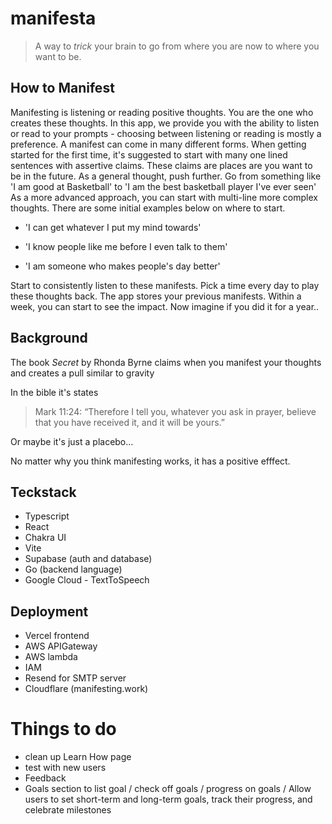 # manifesta

> A way to *trick* your brain to go from where you are now to where you want to be.

## How to Manifest


Manifesting is listening or reading positive thoughts. You are the one who creates these thoughts. In this app, we provide you with the ability to listen or read to your prompts - choosing between listening or reading is mostly a preference. A manifest can come in many different forms. When getting started for the first time, it's suggested to start with many one lined sentences with assertive claims. These claims are places are you want to be in the future. As a general thought, push further. Go from something like 'I am good at Basketball' to 'I am the best basketball player I've ever seen' As a more advanced approach, you can start with multi-line more complex thoughts. There are some initial examples below on where to start.


- 'I can get whatever I put my mind towards'


- 'I know people like me before I even talk to them'


- 'I am someone who makes people's day better'


Start to consistently listen to these manifests. Pick a time every day to play these thoughts back. The app stores your previous manifests. Within a week, you can start to see the impact. Now imagine if you did it for a year..


## Background


The book *Secret* by Rhonda Byrne claims when you manifest your thoughts and  creates a pull similar to gravity  


In the bible it's states
> Mark 11:24: “Therefore I tell you, whatever you ask in prayer, believe that you have received it, and it will be yours.”


Or maybe it's just a placebo...


No matter why you think manifesting works, it has a positive efffect.



## Teckstack
- Typescript
- React
- Chakra UI
- Vite
- Supabase (auth and database)
- Go (backend language)
- Google Cloud - TextToSpeech

## Deployment
- Vercel  frontend
- AWS APIGateway
- AWS lambda 
- IAM
- Resend for SMTP server
- Cloudflare (manifesting.work)


# Things to do
- clean up Learn How page
- test with new users
- Feedback
- Goals section to list goal / check off goals / progress on goals / Allow users to set short-term and long-term goals, track their progress, and celebrate milestones


